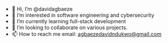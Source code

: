 - 👋 Hi, I’m @davidagbaeze
- 👀 I’m interested in software engineering and cybersecurity
- 🌱 I’m currently learning full-stack development
- 💞️ I’m looking to collaborate on various projects.
- 📫 How to reach me email: agbaezedavidndukwo@gmail.com

<!---
davidagbaeze/davidagbaeze is a ✨ special ✨ repository because its `README.md` (this file) appears on your GitHub profile.
You can click the Preview link to take a look at your changes.
--->
